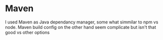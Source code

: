 # Maven

I used Maven as Java dependancy manager, some what simmilar to npm vs node. Maven build config on the other hand seem complicate but isn't that good vs other options
